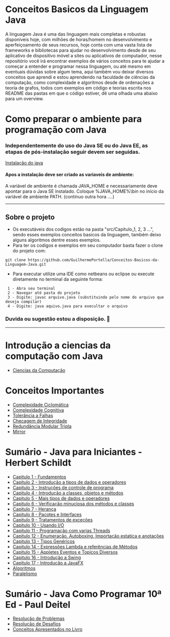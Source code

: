 # Conceitos Basicos da Linguagem Java

A linguagem Java é uma das linguagem mais completas e robustas disponíveis hoje, com milhões de horas/homem no desenvolvimento e aperfeiçoamento de seus recursos, hoje  conta com uma vasta lista de frameworks e bibliotecas para ajudar no desenvolvimento desde de seu aplicativo de dispositivo móvel a sites ou aplicativos de computador, nesse repositório você irá encontrar exemplos de vários conceitos para te ajudar a começar a entender e programar nessa linguagem, ou até mesmo em eventuais dúvidas sobre algum tema, aqui também vou deixar diversos conceitos que aprendi e estou aprendendo na faculdade de ciências da computação, como complexidade e algoritmos desde de ordenações a teoria de grafos, todos com exemplos em código e teorias escrita nos README das pastas em que o código estiver,  dê uma olhada uma abaixo para um overview.


# Como preparar o ambiente para programação com Java

###  Independentemente do uso do Java SE ou do Java EE, as etapas de pós-instalação seguir devem ser seguidas.
[Instalação do java](https://www.oracle.com/java/technologies/downloads/)
 
 #### Apos a instalação deve ser criado as variaveis de ambiente: 
 
 A variável de ambiente é chamada JAVA_HOME e necessariamente deve apontar para o Java SE instalado. Coloque %JAVA_HOME%\bin no início da variável de ambiente PATH.
 (contínuo outra hora ....)

 ---------------------
 ## Sobre o projeto

- Os executáveis dos codigos estão na pasta "src/Capitulo_1, 2, 3 ...", sendo esses exemplos conceitos basicos da linguagem, também deixo alguns algoritmos dentre esses exemplos.
- Para ter os codigos e exemplos em seu computador basta fazer o clone do projeto com:     
~~~ 
git clone https://github.com/GuilhermePortella/Conceitos-Basicos-da-Linguagem-Java.git
~~~

- Para executar utilize uma IDE como netbeans ou eclipse ou execute diretamente no terminal da seguinte forma:
~~~
 1 - Abra seu terminal
 2 - Navegar até pasta do projeto
 3 - Digite: javac arquivo.java (substituindo pelo nome do arquivo que deseja compilar)
 4 - Digite: java aquivo.java para execultar o arquivo 
~~~
 
### Duvida ou sugestão estou a disposição. 	:vulcan_salute:
 
 
 ---------------------
 

 
# Introdução a ciencias da computação com Java
  - [Ciencias da Computação](https://github.com/GuilhermePortella/IntroducaoCienciasComputacao)
 
# Conceitos Importantes 
  - [Complexidade Ciclomática](https://github.com/GuilhermePortella/Conceitos-Basicos-da-Linguagem-Java/tree/main/src/Algoritmos/Complexidade/Ciclom%C3%A1tica)
  - [Complexidade Cognitiva](https://github.com/GuilhermePortella/Conceitos-Basicos-da-Linguagem-Java/tree/main/src/Algoritmos/Complexidade/Cognitiva)
  - [Tolerância a Falhas]()
  - [Checagem de Integridade]()
  - [Redundância Modular Tripla]()
  - [Mirror]()
 
# Sumário - Java para Iniciantes - Herbert Schildt
 
  - [Capitulo 1 - Fundamentos](https://github.com/GuilhermePortella/Conceitos-Basicos-da-Linguagem-Java/tree/main/src/Capitulo_1_Fundamentos) 
  - [Capitulo 2 - Introdução a tipos de dados e operadores](https://github.com/GuilhermePortella/Conceitos-Basicos-da-Linguagem-Java/tree/main/src/Capitulo_2_Introdu%C3%A7%C3%A3o_a_Tipos_de_Dados_e_operadores)
  - [Capitulo 3 - Instruções de controle de programa](https://github.com/GuilhermePortella/Conceitos-Basicos-da-Linguagem-Java/tree/main/src/Capitulo_3_Instru%C3%A7%C3%B5es_de_Controle_de_Programa)
  - [Capitulo 4 - Introdução a classes, objetos e métodos](https://github.com/GuilhermePortella/Conceitos-Basicos-da-Linguagem-Java/tree/main/src/Capitulo_4_Introducao_a_Classes_Objetos_e_Metodos)
  - [Capitulo 5 - Mais tipos de dados e operadores](https://github.com/GuilhermePortella/Conceitos-Basicos-da-Linguagem-Java/tree/main/src/Capitulo_5_Mais_tipos_de_Dados_e_Operadores)
  - [Capitulo 6 - Verificação minuciosa dos métodos e classes](https://github.com/GuilhermePortella/Conceitos-Basicos-da-Linguagem-Java/tree/main/src/Capitulo_6_Verificacao_Minuciosa_dos_Metodos_e_Classes)
  - [Capitulo 7 - Herança](https://github.com/GuilhermePortella/Conceitos-Basicos-da-Linguagem-Java/tree/main/src/Capitulo_7_Heranca)
  - [Capitulo 8 - Pacotes e Interfaces](https://github.com/GuilhermePortella/Conceitos-Basicos-da-Linguagem-Java/tree/main/src/Capitulo_8_Pacotes_e_Interfaces)
  - [Capitulo 9 - Tratamentos de exceções](https://github.com/GuilhermePortella/Conceitos-Basicos-da-Linguagem-Java/tree/main/src/Capitulo_9_Tratamentos_de_Excecoes)
  - [Capitulo 10 - Usando I/O](https://github.com/GuilhermePortella/Conceitos-Basicos-da-Linguagem-Java/tree/main/src/Capitulo_10_Usando_IO)
  - [Capitulo 11 - Programação com varias Threads](https://github.com/GuilhermePortella/Conceitos-Basicos-da-Linguagem-Java/tree/main/src/Capitulo_11_Programacao_com_Varias_Threads)
  - [Capitulo 12 - Enumeração, Autoboxing, Importação estatica e anotações](https://github.com/GuilhermePortella/Conceitos-Basicos-da-Linguagem-Java/tree/main/src/Capitulo_12_Enumeracao_Autoboxing_Importacao_estatica_e_anotacoes)
  - [Capitulo 13 - Tipos Genéricos](https://github.com/GuilhermePortella/Conceitos-Basicos-da-Linguagem-Java/tree/main/src/Capitulo_13_Tipos_Genericos)
  - [Capitulo 14 - Expressões Lambda e referências de Métodos](https://github.com/GuilhermePortella/Conceitos-Basicos-da-Linguagem-Java/tree/main/src/Capitulo_14_Expressoes_Lambda_e_Referencias_de_Metodos)
  - [Capitulo 15 - Appletes Eventos e Topicos Diversos](https://github.com/GuilhermePortella/Conceitos-Basicos-da-Linguagem-Java/tree/main/src/Capitulo_15_Applets_Eventos_e_Topicos_Diversos)
  - [Capitulo 16 - Introdução a Swing](https://github.com/GuilhermePortella/Conceitos-Basicos-da-Linguagem-Java/tree/main/src/Capitulo_16_Introducao_a_Swing)
  - [Capitulo 17 - Introdução a JavaFX](https://github.com/GuilhermePortella/Conceitos-Basicos-da-Linguagem-Java/tree/main/src/Capitulo_17_Introducao_a_JavaFX)
  - [Algoritmos](https://github.com/GuilhermePortella/Conceitos-Basicos-da-Linguagem-Java/tree/main/src/Algoritmos)
  - [Paralelismo](https://github.com/GuilhermePortella/Conceitos-Basicos-da-Linguagem-Java/tree/main/src/Paralelismo)
  
  
  # Sumário - Java Como Programar 10ª Ed - Paul Deitel
  
  - [Resolução de Problemas]()
  - [Resolução de Desafios]()
  - [Conceitos Apresentados no Livro]()
